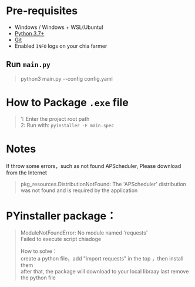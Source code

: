
# Pre-requisites

- Windows / Windows + WSL(Ubuntu)
- [Python 3.7+](https://www.python.org/downloads/windows/)
- [Git](https://git-scm.com/downloads)
- Enabled `INFO` logs on your chia farmer


## Run `main.py`
> python3 main.py --config config.yaml


# How to Package `.exe` file 
> 1: Enter the project root path <br>
> 2: Run with: `pyinstaller -F main.spec`
 


# Notes
If throw some errors，such as not found APScheduler, Please download from the Internet
> pkg_resources.DistributionNotFound: The 'APScheduler' distribution was not found and is required by the application


# PYinstaller package：
> ModuleNotFoundError: No module named 'requests' <br>
> Failed to execute script chiadoge
> 
> How to solve：<br>
> create a python file，add "import requests" in the top ，then install them<br>
> after that, the package will download to your local libraay
> last remove the python file 


